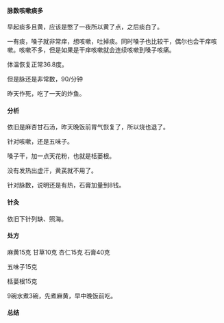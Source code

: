 #### 脉数咳嗽痰多

早起痰多且黄，应该是憋了一夜所以黄了点，之后痰白了。

一有痰，嗓子就非常痒，想咳嗽，吐掉痰。同时嗓子也比较干，偶尔也会干痒咳嗽。咳嗽不多，但是如果是干痒咳嗽就会连续咳嗽到嗓子咳痛。

体温恢复正常36.8度。

但是脉还是非常数，90/分钟

昨天作死，吃了一天的炸鱼。

#### 分析

依旧是麻杏甘石汤，昨天晚饭前胃气恢复了，所以烧也退了。

针对咳嗽，还是五味子。

嗓子干，加一点天花粉，也就是栝蒌根。

没有发热出虚汗，黄芪就不用了。

针对脉数，说明还是有热，石膏加量到8钱。

#### 针灸

依旧下针列缺、照海。

#### 处方

麻黄15克 甘草10克 杏仁15克 石膏40克

五味子15克

栝蒌根15克

9碗水煮3碗，先煮麻黄，早中晚饭前吃。

#### 总结

